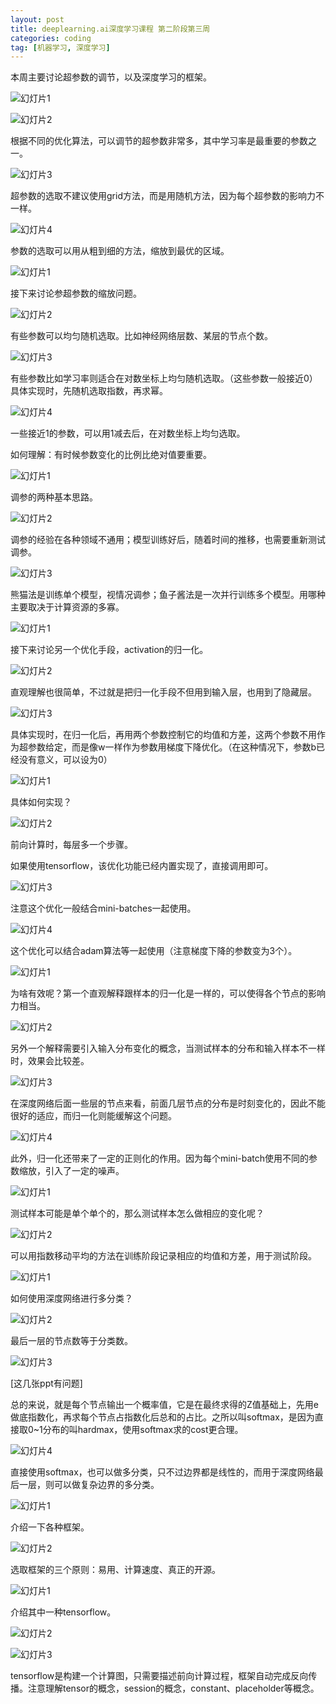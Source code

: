 ```yaml
---
layout: post
title: deeplearning.ai深度学习课程 第二阶段第三周
categories: coding
tag: [机器学习, 深度学习]
---
```


本周主要讨论超参数的调节，以及深度学习的框架。<!-- more -->

![幻灯片1](\img\deeplearning-ai-coursera\C2W3L01\幻灯片1.JPG)

![幻灯片2](\img\deeplearning-ai-coursera\C2W3L01\幻灯片2.JPG)

根据不同的优化算法，可以调节的超参数非常多，其中学习率是最重要的参数之一。

![幻灯片3](\img\deeplearning-ai-coursera\C2W3L01\幻灯片3.JPG)

超参数的选取不建议使用grid方法，而是用随机方法，因为每个超参数的影响力不一样。

![幻灯片4](\img\deeplearning-ai-coursera\C2W3L01\幻灯片4.JPG)

参数的选取可以用从粗到细的方法，缩放到最优的区域。

![幻灯片1](\img\deeplearning-ai-coursera\C2W3L02\幻灯片1.JPG)

接下来讨论参超参数的缩放问题。

![幻灯片2](\img\deeplearning-ai-coursera\C2W3L02\幻灯片2.JPG)

有些参数可以均匀随机选取。比如神经网络层数、某层的节点个数。

![幻灯片3](\img\deeplearning-ai-coursera\C2W3L02\幻灯片3.JPG)





有些参数比如学习率则适合在对数坐标上均匀随机选取。（这些参数一般接近0）具体实现时，先随机选取指数，再求幂。

![幻灯片4](\img\deeplearning-ai-coursera\C2W3L02\幻灯片4.JPG)

一些接近1的参数，可以用1减去后，在对数坐标上均匀选取。

如何理解：有时候参数变化的比例比绝对值要重要。

![幻灯片1](\img\deeplearning-ai-coursera\C2W3L03\幻灯片1.JPG)

调参的两种基本思路。

![幻灯片2](\img\deeplearning-ai-coursera\C2W3L03\幻灯片2.JPG)

调参的经验在各种领域不通用；模型训练好后，随着时间的推移，也需要重新测试调参。

![幻灯片3](\img\deeplearning-ai-coursera\C2W3L03\幻灯片3.JPG)

熊猫法是训练单个模型，视情况调参；鱼子酱法是一次并行训练多个模型。用哪种主要取决于计算资源的多寡。

![幻灯片1](\img\deeplearning-ai-coursera\C2W3L04\幻灯片1.JPG)

接下来讨论另一个优化手段，activation的归一化。

![幻灯片2](\img\deeplearning-ai-coursera\C2W3L04\幻灯片2.JPG)

直观理解也很简单，不过就是把归一化手段不但用到输入层，也用到了隐藏层。

![幻灯片3](\img\deeplearning-ai-coursera\C2W3L04\幻灯片3.JPG)

具体实现时，在归一化后，再用两个参数控制它的均值和方差，这两个参数不用作为超参数给定，而是像w一样作为参数用梯度下降优化。（在这种情况下，参数b已经没有意义，可以设为0）

![幻灯片1](\img\deeplearning-ai-coursera\C2W3L05\幻灯片1.JPG)

具体如何实现？

![幻灯片2](\img\deeplearning-ai-coursera\C2W3L05\幻灯片2.JPG)

前向计算时，每层多一个步骤。

如果使用tensorflow，该优化功能已经内置实现了，直接调用即可。

![幻灯片3](\img\deeplearning-ai-coursera\C2W3L05\幻灯片3.JPG)

注意这个优化一般结合mini-batches一起使用。

![幻灯片4](\img\deeplearning-ai-coursera\C2W3L05\幻灯片4.JPG)

这个优化可以结合adam算法等一起使用（注意梯度下降的参数变为3个）。

![幻灯片1](\img\deeplearning-ai-coursera\C2W3L06\幻灯片1.JPG)

为啥有效呢？第一个直观解释跟样本的归一化是一样的，可以使得各个节点的影响力相当。

![幻灯片2](\img\deeplearning-ai-coursera\C2W3L06\幻灯片2.JPG)

另外一个解释需要引入输入分布变化的概念，当测试样本的分布和输入样本不一样时，效果会比较差。

![幻灯片3](\img\deeplearning-ai-coursera\C2W3L06\幻灯片3.JPG)

在深度网络后面一些层的节点来看，前面几层节点的分布是时刻变化的，因此不能很好的适应，而归一化则能缓解这个问题。

![幻灯片4](\img\deeplearning-ai-coursera\C2W3L06\幻灯片4.JPG)

此外，归一化还带来了一定的正则化的作用。因为每个mini-batch使用不同的参数缩放，引入了一定的噪声。

![幻灯片1](\img\deeplearning-ai-coursera\C2W3L07\幻灯片1.JPG)

测试样本可能是单个单个的，那么测试样本怎么做相应的变化呢？

![幻灯片2](\img\deeplearning-ai-coursera\C2W3L07\幻灯片2.JPG)

可以用指数移动平均的方法在训练阶段记录相应的均值和方差，用于测试阶段。

![幻灯片1](\img\deeplearning-ai-coursera\softmax-new\幻灯片1.JPG)

如何使用深度网络进行多分类？

![幻灯片2](\img\deeplearning-ai-coursera\softmax-new\幻灯片2.JPG)

最后一层的节点数等于分类数。

![幻灯片3](\img\deeplearning-ai-coursera\softmax-new\幻灯片3.JPG)

[这几张ppt有问题]

总的来说，就是每个节点输出一个概率值，它是在最终求得的Z值基础上，先用e做底指数化，再求每个节点占指数化后总和的占比。之所以叫softmax，是因为直接取0~1分布的叫hardmax，使用softmax求的cost更合理。

![幻灯片4](\img\deeplearning-ai-coursera\softmax-new\幻灯片4.JPG)

直接使用softmax，也可以做多分类，只不过边界都是线性的，而用于深度网络最后一层，则可以做复杂边界的多分类。

![幻灯片1](\img\deeplearning-ai-coursera\C2W3L08\幻灯片1.JPG)

介绍一下各种框架。

![幻灯片2](\img\deeplearning-ai-coursera\C2W3L08\幻灯片2.JPG)

选取框架的三个原则：易用、计算速度、真正的开源。

![幻灯片1](\img\deeplearning-ai-coursera\C2W3L09\幻灯片1.JPG)

介绍其中一种tensorflow。

![幻灯片2](\img\deeplearning-ai-coursera\C2W3L09\幻灯片2.JPG)

![幻灯片3](\img\deeplearning-ai-coursera\C2W3L09\幻灯片3.JPG)

tensorflow是构建一个计算图，只需要描述前向计算过程，框架自动完成反向传播。注意理解tensor的概念，session的概念，constant、placeholder等概念。

